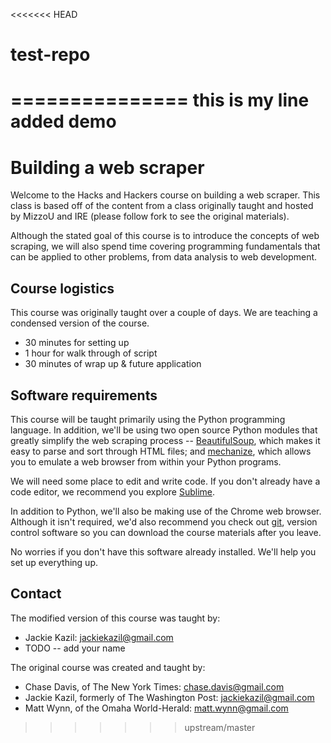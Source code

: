 <<<<<<< HEAD
# test-repo
===============
this is my line added
demo
=======
Building a web scraper
==============

Welcome to the Hacks and Hackers course on building a web scraper. This class is based off of the content from a class originally taught and hosted by MizzoU and IRE (please follow fork to see the original materials).

Although the stated goal of this course is to introduce the concepts of web scraping, we will also spend time covering programming fundamentals that can be applied to other problems, from data analysis to web development.

## Course logistics

This course was originally taught over a couple of days. We are teaching a condensed version of the course.

* 30 minutes for setting up
* 1 hour for walk through of script
* 30 minutes of wrap up & future application

## Software requirements

This course will be taught primarily using the Python programming language. In addition, we'll be using two open source Python modules that greatly simplify the web scraping process -- [BeautifulSoup](http://www.crummy.com/software/BeautifulSoup/), which makes it easy to parse and sort through HTML files; and [mechanize](http://wwwsearch.sourceforge.net/mechanize/), which allows you to emulate a web browser from within your Python programs.

We will need some place to edit and write code. If you don't already have a code editor, we recommend you explore [Sublime](http://www.sublimetext.com/2).

In addition to Python, we'll also be making use of the Chrome web browser. Although it isn't required, we'd also recommend you check out [git](https://help.github.com/articles/set-up-git), version control software so you can download the course materials after you leave.

No worries if you don't have this software already installed. We'll help you set up everything up.

## Contact

The modified version of this course was taught by:
- Jackie Kazil: jackiekazil@gmail.com
- TODO -- add your name


The original course was created and taught by:
- Chase Davis, of The New York Times: chase.davis@gmail.com
- Jackie Kazil, formerly of The Washington Post: jackiekazil@gmail.com
- Matt Wynn, of the Omaha World-Herald: matt.wynn@gmail.com
>>>>>>> upstream/master
